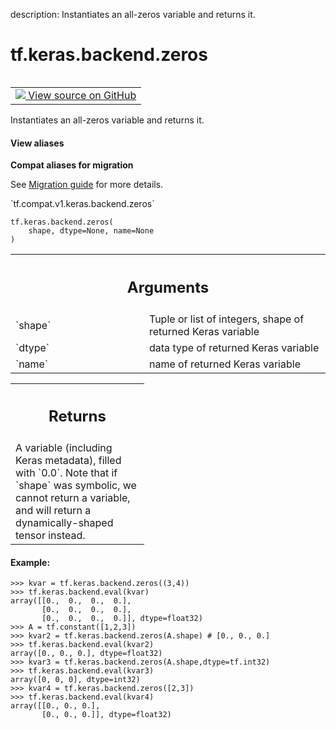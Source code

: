 description: Instantiates an all-zeros variable and returns it.

<div itemscope itemtype="http://developers.google.com/ReferenceObject">
<meta itemprop="name" content="tf.keras.backend.zeros" />
<meta itemprop="path" content="Stable" />
</div>

# tf.keras.backend.zeros

<!-- Insert buttons and diff -->

<table class="tfo-notebook-buttons tfo-api nocontent" align="left">
<td>
  <a target="_blank" href="https://github.com/tensorflow/tensorflow/blob/r2.2/tensorflow/python/keras/backend.py#L1293-L1334">
    <img src="https://www.tensorflow.org/images/GitHub-Mark-32px.png" />
    View source on GitHub
  </a>
</td>
</table>



Instantiates an all-zeros variable and returns it.

<section class="expandable">
  <h4 class="showalways">View aliases</h4>
  <p>
<b>Compat aliases for migration</b>
<p>See
<a href="https://www.tensorflow.org/guide/migrate">Migration guide</a> for
more details.</p>
<p>`tf.compat.v1.keras.backend.zeros`</p>
</p>
</section>

<pre class="devsite-click-to-copy prettyprint lang-py tfo-signature-link">
<code>tf.keras.backend.zeros(
    shape, dtype=None, name=None
)
</code></pre>



<!-- Placeholder for "Used in" -->


<!-- Tabular view -->
 <table class="responsive fixed orange">
<colgroup><col width="214px"><col></colgroup>
<tr><th colspan="2"><h2 class="add-link">Arguments</h2></th></tr>

<tr>
<td>
`shape`
</td>
<td>
Tuple or list of integers, shape of returned Keras variable
</td>
</tr><tr>
<td>
`dtype`
</td>
<td>
data type of returned Keras variable
</td>
</tr><tr>
<td>
`name`
</td>
<td>
name of returned Keras variable
</td>
</tr>
</table>



<!-- Tabular view -->
 <table class="responsive fixed orange">
<colgroup><col width="214px"><col></colgroup>
<tr><th colspan="2"><h2 class="add-link">Returns</h2></th></tr>
<tr class="alt">
<td colspan="2">
A variable (including Keras metadata), filled with `0.0`.
Note that if `shape` was symbolic, we cannot return a variable,
and will return a dynamically-shaped tensor instead.
</td>
</tr>

</table>



#### Example:



```
>>> kvar = tf.keras.backend.zeros((3,4))
>>> tf.keras.backend.eval(kvar)
array([[0.,  0.,  0.,  0.],
       [0.,  0.,  0.,  0.],
       [0.,  0.,  0.,  0.]], dtype=float32)
>>> A = tf.constant([1,2,3])
>>> kvar2 = tf.keras.backend.zeros(A.shape) # [0., 0., 0.]
>>> tf.keras.backend.eval(kvar2)
array([0., 0., 0.], dtype=float32)
>>> kvar3 = tf.keras.backend.zeros(A.shape,dtype=tf.int32)
>>> tf.keras.backend.eval(kvar3)
array([0, 0, 0], dtype=int32)
>>> kvar4 = tf.keras.backend.zeros([2,3])
>>> tf.keras.backend.eval(kvar4)
array([[0., 0., 0.],
       [0., 0., 0.]], dtype=float32)
```